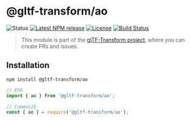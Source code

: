 # @gltf-transform/ao

<!-- This file is automatically generated. Please don't edit it directly:
if you find an error, edit the source file (likely index.ts), and re-run
./scripts/update-readmes in the turf project. -->

![Status](https://img.shields.io/badge/status-experimental-orange.svg)
[![Latest NPM release](https://img.shields.io/npm/v/@gltf-transform/ao.svg)](https://www.npmjs.com/package/@gltf-transform/ao)
[![License](https://img.shields.io/npm/l/@gltf-transform/core.svg)](https://github.com/donmccurdy/glTF-Transform/blob/master/LICENSE)
[![Build Status](https://travis-ci.com/donmccurdy/glTF-Transform.svg?branch=master)](https://travis-ci.com/donmccurdy/glTF-Transform)

> This module is part of the [glTF-Transform project](https://github.com/donmccurdy/glTF-Transform), where you can create PRs and
issues.

## Installation

```
npm install @gltf-transform/ao
```

```js
// ES6
import { ao } from '@gltf-transform/ao';

// CommonJS
const { ao } = require('@gltf-transform/ao');
```
